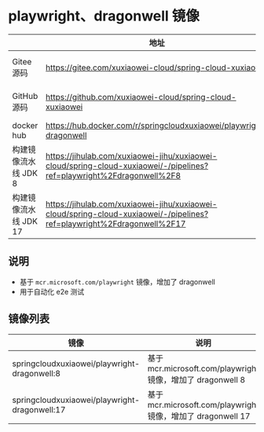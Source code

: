# playwright、dragonwell 镜像

|                | 地址                                                                                                                     | 说明                                                      |
|----------------|------------------------------------------------------------------------------------------------------------------------|---------------------------------------------------------|
| Gitee 源码       | https://gitee.com/xuxiaowei-cloud/spring-cloud-xuxiaowei                                                               | `playwright/dragonwell/8`、`playwright/dragonwell/17` 分支 |
| GitHub 源码      | https://github.com/xuxiaowei-cloud/spring-cloud-xuxiaowei                                                              | `playwright/dragonwell/8`、`playwright/dragonwell/17` 分支 |
| docker hub     | https://hub.docker.com/r/springcloudxuxiaowei/playwright-dragonwell                                                    |                                                         |
| 构建镜像流水线 JDK 8  | https://jihulab.com/xuxiaowei-jihu/xuxiaowei-cloud/spring-cloud-xuxiaowei/-/pipelines?ref=playwright%2Fdragonwell%2F8  | `playwright/dragonwell/8` 分支                            |
| 构建镜像流水线 JDK 17 | https://jihulab.com/xuxiaowei-jihu/xuxiaowei-cloud/spring-cloud-xuxiaowei/-/pipelines?ref=playwright%2Fdragonwell%2F17 | `playwright/dragonwell/17` 分支                           |

## 说明

- 基于 `mcr.microsoft.com/playwright` 镜像，增加了 dragonwell
- 用于自动化 e2e 测试

## 镜像列表

| 镜像                                            | 说明                                                   |
|-----------------------------------------------|------------------------------------------------------|
| springcloudxuxiaowei/playwright-dragonwell:8  | 基于 mcr.microsoft.com/playwright 镜像，增加了 dragonwell 8  |
| springcloudxuxiaowei/playwright-dragonwell:17 | 基于 mcr.microsoft.com/playwright 镜像，增加了 dragonwell 17 |
